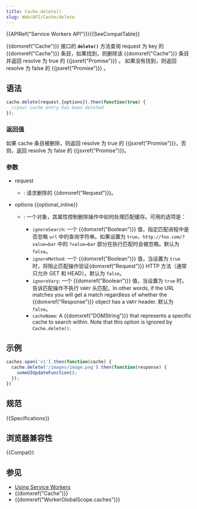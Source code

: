 ```yaml
---
title: Cache.delete()
slug: Web/API/Cache/delete
---
```


{{APIRef("Service Workers API")}}{{SeeCompatTable}}

{{domxref("Cache")}} 接口的 **`delete()`** 方法查询 request 为 key 的 {{domxref("Cache")}} 条目，如果找到，则删除该 {{domxref("Cache")}} 条目并返回 resolve 为 true 的 {{jsxref("Promise")}} 。 如果没有找到，则返回 resolve 为 false 的 {{jsxref("Promise")}} 。

## 语法

```js
cache.delete(request,{options}).then(function(true) {
  //your cache entry has been deleted
});
```

### 返回值

如果 cache 条目被删除，则返回 resolve 为 true 的 {{jsxref("Promise")}}，否则，返回 resolve 为 false 的 {{jsxref("Promise")}}。

### 参数

- request
  - : 请求删除的 {{domxref("Request")}}。
- options {{optional_inline}}

  - : 一个对象，其属性控制删除操作中如何处理匹配缓存。可用的选项是：

    - `ignoreSearch`: 一个 {{domxref("Boolean")}} 值，指定匹配进程中是否忽略 `url` 中的查询字符串。如果设置为 `true`，`http://foo.com/?value=bar` 中的 `?value=bar` 部分在执行匹配时会被忽略。默认为 `false`。
    - `ignoreMethod`: 一个 {{domxref("Boolean")}} 值，当设置为 `true` 时，将阻止匹配操作验证{domxref("Request")}} HTTP 方法（通常只允许 GET 和 HEAD）。默认为 `false`。
    - `ignoreVary`: 一个 {{domxref("Boolean")}} 值，当设置为 `true` 时，告诉匹配操作不执行 `VARY` 头匹配。In other words, if the URL matches you will get a match regardless of whether the {{domxref("Response")}} object has a `VARY` header. 默认为 `false`。
    - `cacheName`: A {{domxref("DOMString")}} that represents a specific cache to search within. Note that this option is ignored by `Cache.delete()`.

## 示例

```js
caches.open('v1').then(function(cache) {
  cache.delete('/images/image.png').then(function(response) {
    someUIUpdateFunction();
  });
})
```

## 规范

{{Specifications}}

## 浏览器兼容性

{{Compat}}

## 参见

- [Using Service Workers](/zh-CN/docs/Web/API/ServiceWorker_API/Using_Service_Workers)
- {{domxref("Cache")}}
- {{domxref("WorkerGlobalScope.caches")}}
